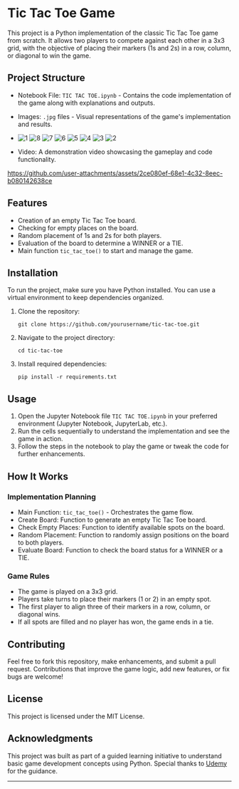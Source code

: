 
# Tic Tac Toe Game

This project is a Python implementation of the classic Tic Tac Toe game from scratch. It allows two players to compete against each other in a 3x3 grid, with the objective of placing their markers (1s and 2s) in a row, column, or diagonal to win the game.

## Project Structure

- Notebook File: `TIC TAC TOE.ipynb` - Contains the code implementation of the game along with explanations and outputs.
- Images: `.jpg`   files - Visual representations of the game's implementation and results.
- ![1](https://github.com/user-attachments/assets/b7fa56c2-895c-4c33-bd0f-fd2e2902096c)
![8](https://github.com/user-attachments/assets/3946dd58-5b18-4398-86b3-9ffc8141fbc6)
![7](https://github.com/user-attachments/assets/2ee9b305-2e0f-4169-b3ae-17cdd941ee6e)
![6](https://github.com/user-attachments/assets/90aa2907-0524-4aec-a227-ce8511a0c988)
![5](https://github.com/user-attachments/assets/8ea2af63-1e76-4811-bf3e-995d0da7f987)
![4](https://github.com/user-attachments/assets/dc2ff60c-0bc6-4743-a97d-f5fe9adf7ce6)
![3](https://github.com/user-attachments/assets/ab8bdd85-217e-4dad-9ec8-fa03360b662c)
![2](https://github.com/user-attachments/assets/40218e58-21b6-48a6-a5b1-92ea59df5dc1)

- Video: A demonstration video showcasing the gameplay and code functionality.

https://github.com/user-attachments/assets/2ce080ef-68e1-4c32-8eec-b080142638ce



## Features

- Creation of an empty Tic Tac Toe board.
- Checking for empty places on the board.
- Random placement of 1s and 2s for both players.
- Evaluation of the board to determine a WINNER or a TIE.
- Main function `tic_tac_toe()` to start and manage the game.

## Installation

To run the project, make sure you have Python installed. You can use a virtual environment to keep dependencies organized.

1. Clone the repository:
   ```
   git clone https://github.com/yourusername/tic-tac-toe.git
   ```
   
2. Navigate to the project directory:
   ```
   cd tic-tac-toe
   ```
   
3. Install required dependencies:
   ```
   pip install -r requirements.txt
   ```

## Usage

1. Open the Jupyter Notebook file `TIC TAC TOE.ipynb` in your preferred environment (Jupyter Notebook, JupyterLab, etc.).
2. Run the cells sequentially to understand the implementation and see the game in action.
3. Follow the steps in the notebook to play the game or tweak the code for further enhancements.

## How It Works

### Implementation Planning

- Main Function: `tic_tac_toe()` - Orchestrates the game flow.
- Create Board: Function to generate an empty Tic Tac Toe board.
- Check Empty Places: Function to identify available spots on the board.
- Random Placement: Function to randomly assign positions on the board to both players.
- Evaluate Board: Function to check the board status for a WINNER or a TIE.

### Game Rules

- The game is played on a 3x3 grid.
- Players take turns to place their markers (1 or 2) in an empty spot.
- The first player to align three of their markers in a row, column, or diagonal wins.
- If all spots are filled and no player has won, the game ends in a tie.

## Contributing

Feel free to fork this repository, make enhancements, and submit a pull request. Contributions that improve the game logic, add new features, or fix bugs are welcome!

## License

This project is licensed under the MIT License. 

## Acknowledgments

This project was built as part of a guided learning initiative to understand basic game development concepts using Python. Special thanks to [Udemy](https://www.udemy.com) for the guidance.

---
